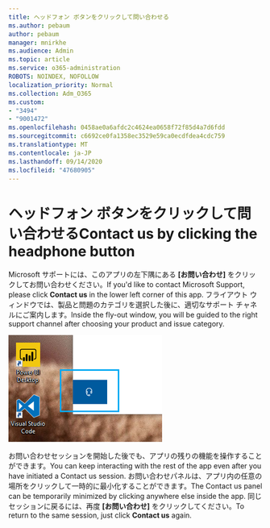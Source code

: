 ```yaml
---
title: ヘッドフォン ボタンをクリックして問い合わせる
ms.author: pebaum
author: pebaum
manager: mnirkhe
ms.audience: Admin
ms.topic: article
ms.service: o365-administration
ROBOTS: NOINDEX, NOFOLLOW
localization_priority: Normal
ms.collection: Adm_O365
ms.custom:
- "3494"
- "9001472"
ms.openlocfilehash: 0458ae0a6afdc2c4624ea0658f72f85d4a7d6fdd
ms.sourcegitcommit: c6692ce0fa1358ec3529e59ca0ecdfdea4cdc759
ms.translationtype: MT
ms.contentlocale: ja-JP
ms.lasthandoff: 09/14/2020
ms.locfileid: "47680905"
---
```

# <a name="contact-us-by-clicking-the-headphone-button"></a><span data-ttu-id="a1b0a-102">ヘッドフォン ボタンをクリックして問い合わせる</span><span class="sxs-lookup"><span data-stu-id="a1b0a-102">Contact us by clicking the headphone button</span></span>

<span data-ttu-id="a1b0a-103">Microsoft サポートには、このアプリの左下隅にある **[お問い合わせ]** をクリックしてお問い合わせください。</span><span class="sxs-lookup"><span data-stu-id="a1b0a-103">If you'd like to contact Microsoft Support, please click **Contact us** in the lower left corner of this app.</span></span> <span data-ttu-id="a1b0a-104">フライアウト ウィンドウでは、製品と問題のカテゴリを選択した後に、適切なサポート チャネルにご案内します。</span><span class="sxs-lookup"><span data-stu-id="a1b0a-104">Inside the fly-out window, you will be guided to the right support channel after choosing your product and issue category.</span></span>

![ヘッドフォン アイコンをクリックしてお問い合わせください。](media/contact-us-headphone-icon.png)

<span data-ttu-id="a1b0a-106">お問い合わせセッションを開始した後でも、アプリの残りの機能を操作することができます。</span><span class="sxs-lookup"><span data-stu-id="a1b0a-106">You can keep interacting with the rest of the app even after you have initiated a Contact us session.</span></span> <span data-ttu-id="a1b0a-107">お問い合わせパネルは、アプリ内の任意の場所をクリックして一時的に最小化することができます。</span><span class="sxs-lookup"><span data-stu-id="a1b0a-107">The Contact us panel can be temporarily minimized by clicking anywhere else inside the app.</span></span> <span data-ttu-id="a1b0a-108">同じセッションに戻るには、再度 **[お問い合わせ]** をクリックしてください。</span><span class="sxs-lookup"><span data-stu-id="a1b0a-108">To return to the same session, just click **Contact us** again.</span></span>
